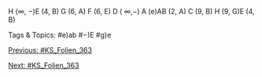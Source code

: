 H (∞, −)E (4, B)
G (6, A)
F (6, E)        D ( ∞,−) A
(e)AB (2, A) C (9, B)
H (9, G)E (4, B)

   Tags & Topics:
   #e)ab
   #−)E
   #g)e

[Previous: #KS_Folien_363](KS_Folien_363.md)

[Next: #KS_Folien_363](KS_Folien_363.md)